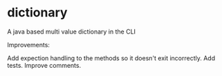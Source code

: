 # dictionary
A java based multi value dictionary in the CLI

Improvements:

Add expection handling to the methods so it doesn't exit incorrectly.
Add tests.
Improve comments.